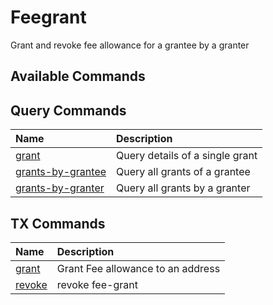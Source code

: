 # Feegrant
Grant and revoke fee allowance for a grantee by a granter
## Available Commands

## Query Commands
| Name | Description |
| :--- | :--- |
| [grant](distribution.md#tx-distribution-fund-community-pool) | Query details of a single grant |
| [grants-by-grantee](distribution.md#tx-distribution-set-withdraw-addr) | Query all grants of a grantee |
| [grants-by-granter](distribution.md#tx-distribution-withdraw-all-rewards) | Query all grants by a granter |

## TX Commands
| Name | Description |
| :--- | :--- |
| [grant](distribution.md#tx-distribution-fund-community-pool) | Grant Fee allowance to an address |
| [revoke](distribution.md#tx-distribution-set-withdraw-addr) | revoke fee-grant |

